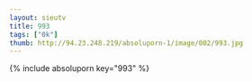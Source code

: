 ```yaml
--- 
layout: sieutv
title: 993
tags: ["0k"]
thumb: http://94.23.248.219/absoluporn-1/image/002/993.jpg
---
```

{% include absoluporn key="993" %} 
